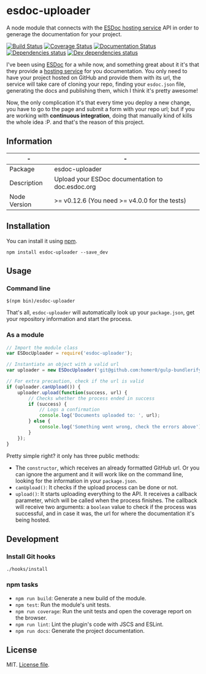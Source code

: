 # esdoc-uploader

A node module that connects with the [ESDoc hosting service](https://doc.esdoc.org/) API in order to generage the documentation for your project.

[![Build Status](https://travis-ci.org/homer0/esdoc-uploader.svg?branch=master)](https://travis-ci.org/homer0/esdoc-uploader) [![Coverage Status](https://coveralls.io/repos/homer0/esdoc-uploader/badge.svg?branch=master&service=github)](https://coveralls.io/github/homer0/esdoc-uploader?branch=master) [![Documentation Status](https://doc.esdoc.org/github.com/homer0/esdoc-uploader/badge.svg)](https://doc.esdoc.org/github.com/homer0/esdoc-uploader/) [![Dependencies status](https://david-dm.org/homer0/esdoc-uploader.svg)](https://david-dm.org/homer0/esdoc-uploader) [![Dev dependencies status](https://david-dm.org/homer0/esdoc-uploader/dev-status.svg)](https://david-dm.org/homer0/esdoc-uploader#info=devDependencies)

I've been using [ESDoc](https://esdoc.org) for a while now, and something great about it it's that they provide a [hosting service](https://doc.esdoc.org/) for you documentation. You only need to have your project hosted on GitHub and provide them with its url, the service will take care of cloning your repo, finding your `esdoc.json` file, generating the docs and publishing them, which I think it's pretty awesome!

Now, the only complication it's that every time you deploy a new change, you have to go to the page and submit a form with your repo url; but if you are working with **continuous integration**, doing that manually kind of kills the whole idea :P. and that's the reason of this project.

## Information

| -            | -                                                                |
|--------------|------------------------------------------------------------------|
| Package      | esdoc-uploader                                                   |
| Description  | Upload your ESDoc documentation to doc.esdoc.org                 |
| Node Version | >= v0.12.6 (You need >= v4.0.0 for the tests)                    |

## Installation

You can install it using [npm](https://www.npmjs.com/).

    npm install esdoc-uploader --save_dev
    
## Usage

### Command line

    $(npm bin)/esdoc-uploader
    
That's all, `esdoc-uploader` will automatically look up your `package.json`, get your repository information and start the process.

### As a module

```javascript
// Import the module class
var ESDocUploader = require('esdoc-uploader');

// Instantiate an object with a valid url
var uploader = new ESDocUploader('git@github.com:homer0/gulp-bundlerify.git');

// For extra precaution, check if the url is valid
if (uploader.canUpload()) {
    uploader.upload(function(success, url) {
        // Checks whether the process ended in success
        if (success) {
            // Logs a confirmation
            console.log('Documents uploaded to: ', url);
        } else {
            console.log('Something went wrong, check the errors above');
        }
    });
}
```

Pretty simple right? it only has three public methods:

- The `constructor`, which receives an already formatted GitHub url. Or you can ignore the argument and it will work like on the command line, looking for the information in your `package.json`.
- `canUpload()`: It checks if the upload process can be done or not.
- `upload()`: It starts uploading everything to the API. It receives a callback parameter, which will be called when the process finishes. The callback will receive two arguments: a `boolean` value to check if the process was successful, and in case it was, the url for where the documentation it's being hosted. 

## Development

### Install Git hooks

    ./hooks/install

### npm tasks

- `npm run build`: Generate a new build of the module.
- `npm test`: Run the module's unit tests.
- `npm run coverage`: Run the unit tests and open the coverage report on the browser.
- `npm run lint`: Lint the plugin's code with JSCS and ESLint.
- `npm run docs`: Generate the project documentation.

## License

MIT. [License file](./LICENSE).